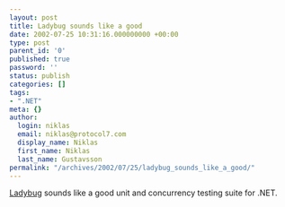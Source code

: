 ```yaml
---
layout: post
title: Ladybug sounds like a good
date: 2002-07-25 10:31:16.000000000 +00:00
type: post
parent_id: '0'
published: true
password: ''
status: publish
categories: []
tags:
- ".NET"
meta: {}
author:
  login: niklas
  email: niklas@protocol7.com
  display_name: Niklas
  first_name: Niklas
  last_name: Gustavsson
permalink: "/archives/2002/07/25/ladybug_sounds_like_a_good/"
---
```

[Ladybug](http://www.sethlivingston.com/ladybug/) sounds like a good unit and concurrency testing suite for .NET.

